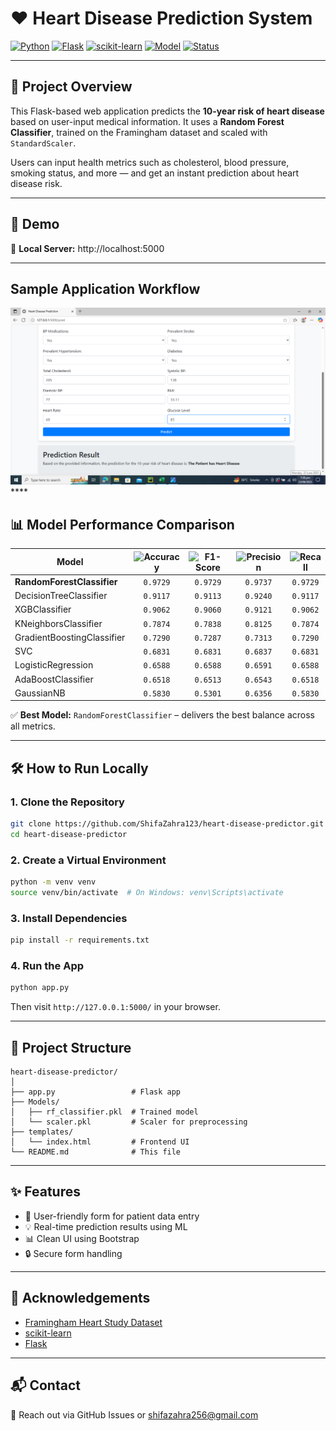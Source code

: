 # ❤️ Heart Disease Prediction System

[![Python](https://img.shields.io/badge/Python-3.12-blue.svg)](https://www.python.org/)
[![Flask](https://img.shields.io/badge/Framework-Flask-lightgrey)](https://flask.palletsprojects.com/)
[![scikit-learn](https://img.shields.io/badge/ML%20Library-scikit--learn-yellowgreen)](https://scikit-learn.org/)
[![Model](https://img.shields.io/badge/Model-RandomForestClassifier-brightgreen)](https://scikit-learn.org/stable/modules/generated/sklearn.ensemble.RandomForestClassifier.html)
[![Status](https://img.shields.io/badge/Status-Deployed-green)]()

---

## 🧠 Project Overview

This Flask-based web application predicts the **10-year risk of heart disease** based on user-input medical information. It uses a **Random Forest Classifier**, trained on the Framingham dataset and scaled with `StandardScaler`.

Users can input health metrics such as cholesterol, blood pressure, smoking status, and more — and get an instant prediction about heart disease risk.

---
## 🔮 Demo

📁 **Local Server:** http://localhost:5000

---
## Sample Application Workflow
![Workflow](Sample_Workflow[1].png)****

## 📊 Model Performance Comparison

| Model                    | ![Accuracy](https://img.shields.io/badge/Accuracy-%3E%3D97%25-brightgreen) | ![F1-Score](https://img.shields.io/badge/F1--Score-0.9729-blue) | ![Precision](https://img.shields.io/badge/Precision-0.9737-purple) | ![Recall](https://img.shields.io/badge/Recall-0.9729-yellow) |
|--------------------------|:------------------------------:|:--------------------:|:----------------------:|:------------------:|
| **RandomForestClassifier** | `0.9729` | `0.9729` | `0.9737` | `0.9729` |
| DecisionTreeClassifier     | `0.9117` | `0.9113` | `0.9240` | `0.9117` |
| XGBClassifier              | `0.9062` | `0.9060` | `0.9121` | `0.9062` |
| KNeighborsClassifier       | `0.7874` | `0.7838` | `0.8125` | `0.7874` |
| GradientBoostingClassifier| `0.7290` | `0.7287` | `0.7313` | `0.7290` |
| SVC                        | `0.6831` | `0.6831` | `0.6837` | `0.6831` |
| LogisticRegression         | `0.6588` | `0.6588` | `0.6591` | `0.6588` |
| AdaBoostClassifier         | `0.6518` | `0.6513` | `0.6543` | `0.6518` |
| GaussianNB                 | `0.5830` | `0.5301` | `0.6356` | `0.5830` |

✅ **Best Model:** `RandomForestClassifier` – delivers the best balance across all metrics.

---

## 🛠️ How to Run Locally

### 1. Clone the Repository

```bash
git clone https://github.com/ShifaZahra123/heart-disease-predictor.git
cd heart-disease-predictor
````

### 2. Create a Virtual Environment

```bash
python -m venv venv
source venv/bin/activate  # On Windows: venv\Scripts\activate
```

### 3. Install Dependencies

```bash
pip install -r requirements.txt
```

### 4. Run the App

```bash
python app.py
```

Then visit `http://127.0.0.1:5000/` in your browser.

---

## 📁 Project Structure

```
heart-disease-predictor/
│
├── app.py                 # Flask app
├── Models/
│   ├── rf_classifier.pkl  # Trained model
│   └── scaler.pkl         # Scaler for preprocessing
├── templates/
│   └── index.html         # Frontend UI
└── README.md              # This file
```

---

## ✨ Features

* 🧾 User-friendly form for patient data entry
* 💡 Real-time prediction results using ML
* 📊 Clean UI using Bootstrap
* 🔒 Secure form handling

---

## 🙌 Acknowledgements

* [Framingham Heart Study Dataset](https://www.kaggle.com/datasets/aasheesh200/framingham-heart-study-dataset)
* [scikit-learn](https://scikit-learn.org/)
* [Flask](https://flask.palletsprojects.com/)

---

## 📬 Contact

📧 Reach out via GitHub Issues or [shifazahra256@gmail.com](mailto:shifazahra256@gmail.com)
